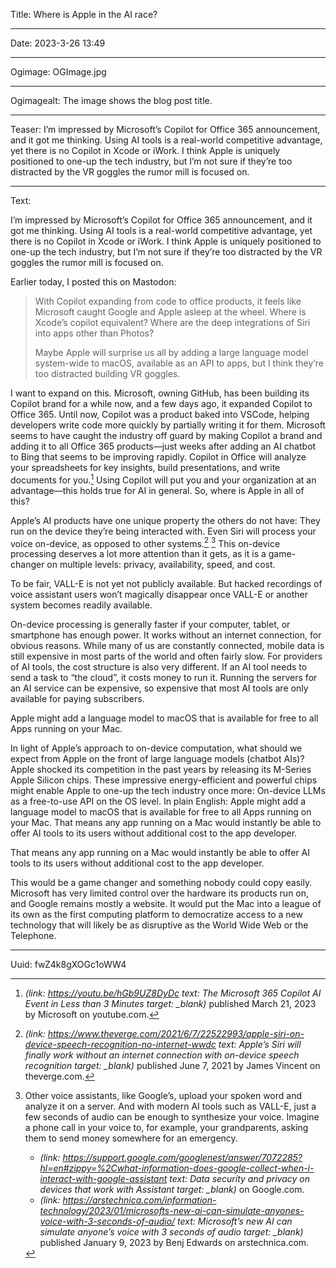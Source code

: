 Title: Where is Apple in the AI race?

----

Date: 2023-3-26 13:49

----

Ogimage: OGImage.jpg

----

Ogimagealt: The image shows the blog post title.

----

Teaser: I’m impressed by Microsoft’s Copilot for Office 365 announcement, and it got me thinking. Using AI tools is a real-world competitive advantage, yet there is no Copilot in Xcode or iWork. I think Apple is uniquely positioned to one-up the tech industry, but I’m not sure if they’re too distracted by the VR goggles the rumor mill is focused on.

----

Text:

I’m impressed by Microsoft’s Copilot for Office 365 announcement, and it got me thinking. Using AI tools is a real-world competitive advantage, yet there is no Copilot in Xcode or iWork. I think Apple is uniquely positioned to one-up the tech industry, but I’m not sure if they’re too distracted by the VR goggles the rumor mill is focused on.

Earlier today, I posted this on Mastodon:

> With Copilot expanding from code to office products, it feels like Microsoft caught Google and Apple asleep at the wheel. Where is Xcode’s copilot equivalent? Where are the deep integrations of Siri into apps other than Photos?
> 
> Maybe Apple will surprise us all by adding a large language model system-wide to macOS, available as an API to apps, but I think they’re too distracted building VR goggles.

I want to expand on this. Microsoft, owning GitHub, has been building its Copilot brand for a while now, and a few days ago, it expanded Copilot to Office 365. Until now, Copilot was a product baked into VSCode, helping developers write code more quickly by partially writing it for them. Microsoft seems to have caught the industry off guard by making Copilot a brand and adding it to all Office 365 products—just weeks after adding an AI chatbot to Bing that seems to be improving rapidly. Copilot in Office will analyze your spreadsheets for key insights, build presentations, and write documents for you.[^microsoft] Using Copilot will put you and your organization at an advantage—this holds true for AI in general. So, where is Apple in all of this?

[^microsoft]: <cite>(link: https://youtu.be/hGb9UZ8DyDc text: The Microsoft 365 Copilot AI Event in Less than 3 Minutes target: _blank)</cite> published March 21, 2023 by Microsoft on youtube.com.

Apple’s AI products have one unique property the others do not have: They run on the device they’re being interacted with. Even Siri will process your voice on-device, as opposed to other systems.[^theverge] [^note] This on-device processing deserves a lot more attention than it gets, as it is a game-changer on multiple levels: privacy, availability, speed, and cost.

[^theverge]: <cite>(link: https://www.theverge.com/2021/6/7/22522993/apple-siri-on-device-speech-recognition-no-internet-wwdc text: Apple’s Siri will finally work without an internet connection with on-device speech recognition target: _blank)</cite> published June 7, 2021 by James Vincent on theverge.com.

[^note]:
    Other voice assistants, like Google’s, upload your spoken word and analyze it on a server. And with modern AI tools such as VALL-E, just a few seconds of audio can be enough to synthesize your voice. Imagine a phone call in your voice to, for example, your grandparents, asking them to send money somewhere for an emergency.
    
    - <cite>(link: https://support.google.com/googlenest/answer/7072285?hl=en#zippy=%2Cwhat-information-does-google-collect-when-i-interact-with-google-assistant text: Data security and privacy on devices that work with Assistant target: _blank)</cite> on Google.com.
    - <cite>(link: https://arstechnica.com/information-technology/2023/01/microsofts-new-ai-can-simulate-anyones-voice-with-3-seconds-of-audio/ text: Microsoft’s new AI can simulate anyone’s voice with 3 seconds of audio target: _blank)</cite> published January 9, 2023 by Benj Edwards on arstechnica.com.

To be fair, VALL-E is not yet not publicly available. But hacked recordings of voice assistant users won’t magically disappear once VALL-E or another system becomes readily available.

On-device processing is generally faster if your computer, tablet, or smartphone has enough power. It works without an internet connection, for obvious reasons. While many of us are constantly connected, mobile data is still expensive in most parts of the world and often fairly slow. For providers of AI tools, the cost structure is also very different. If an AI tool needs to send a task to “the cloud”, it costs money to run it. Running the servers for an AI service can be expensive, so expensive that most AI tools are only available for paying subscribers.

<p class=quotable>Apple might add a language model to macOS that is available for free to all Apps running on your Mac.</p>

In light of Apple’s approach to on-device computation, what should we expect from Apple on the front of large language models (chatbot AIs)? Apple shocked its competition in the past years by releasing its M-Series Apple Silicon chips. These impressive energy-efficient and powerful chips might enable Apple to one-up the tech industry once more: On-device LLMs as a free-to-use API on the OS level. In plain English: Apple might add a language model to macOS that is available for free to all Apps running on your Mac. That means any app running on a Mac would instantly be able to offer AI tools to its users without additional cost to the app developer.

<p class=quotable>That means any app running on a Mac would instantly be able to offer AI tools to its users without additional cost to the app developer.</p>

This would be a game changer and something nobody could copy easily. Microsoft has very limited control over the hardware its products run on, and Google remains mostly a website. It would put the Mac into a league of its own as the first computing platform to democratize access to a new technology that will likely be as disruptive as the World Wide Web or the Telephone.

----

Uuid: fwZ4k8gXOGc1oWW4